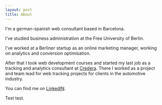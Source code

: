 ```yaml
---
layout: post
title: About
---
```

I'm a german-spanish web consultant based in Barcelona.

I've studied business administration at the Free University of Berlin.

I've worked at a Berliner startup as an online marketing manager, working on analytics and conversion optimisation.

After that I took web development courses and started my last job as a tracking and analytics consultant at [Credera](https://www.credera.com). There I worked as a project and team lead for web tracking projects for clients in the automotive industry.

You can find me on [LinkedIN](https://linkedin.com/in/jan-balanya-scholl).

Test test.